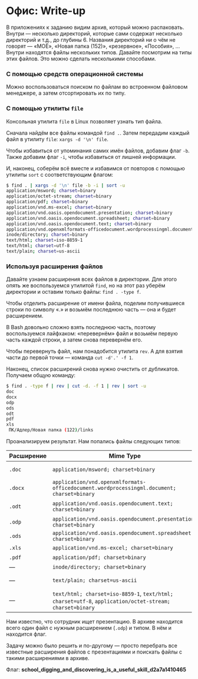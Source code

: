 # Офис: Write-up

В приложениях к заданию видим архив, который можно распаковать. Внутри — несколько директорий, которые сами содержат несколько директорий и т.д., до глубины 6. Названия директорий ни о чём не говорят — «МОЁ», «Новая папка (152)», «резервное», «Пособия», … Внутри находятся файлы нескольких типов. Давайте посмотрим на типы этих файлов. Это можно сделать несколькими способами.

### С помощью средств операционной системы

Можно воспользоваться поиском по файлам во встроенном файловом менеджере, а затем отсортировать их по типу.

### С помощью утилиты `file`

Консольная утилита `file` в Linux позволяет узнать тип файла.

Сначала найдём все файлы командой `find .`. Затем передадим каждый файл в утилиту `file`: `xargs -d '\n' file`.

Чтобы избавиться от упоминания самих имён файлов, добавим флаг `-b`. Также добавим флаг `-i`, чтобы избавиться от лишней информации.

И, наконец, соберём всё вместе и избавимся от повторов с помощью утилиты `sort` с соответствующим флагом:

```bash
$ find . | xargs -d '\n' file -b -i | sort -u
application/msword; charset=binary
application/octet-stream; charset=binary
application/pdf; charset=binary
application/vnd.ms-excel; charset=binary
application/vnd.oasis.opendocument.presentation; charset=binary
application/vnd.oasis.opendocument.spreadsheet; charset=binary
application/vnd.oasis.opendocument.text; charset=binary
application/vnd.openxmlformats-officedocument.wordprocessingml.document; charset=binary
inode/directory; charset=binary
text/html; charset=iso-8859-1
text/html; charset=utf-8
text/plain; charset=us-ascii
```

### Используя расширения файлов

Давайте узнаем расширения всех файлов в директории. Для этого опять же воспользуемся утилитой `find`, но на этот раз уберём директории и оставим только файлы: `find . -type f`.

Чтобы отделить расширение от имени файла, поделим получившиеся строки по символу «.» и возьмём последнюю часть — она и будет расширением.

В Bash довольно сложно взять последнюю часть, поэтому воспользуемся лайфхаком: «перевернём» файл и возьмём первую часть каждой строки, а затем снова перевернём его.

Чтобы перевернуть файл, нам понадобится утилита `rev`. А для взятия части до первой точки — команда `cut -d'.' -f 1`.

Наконец, список расширений снова нужно очистить от дубликатов. Получаем общую команду:

```bash
$ find . -type f | rev | cut -d. -f 1 | rev | sort -u
doc
docx
odp
ods
odt
pdf
xls
 ПК/Адлер/Новая папка (122)/links
```

Проанализируем результат. Нам попались файлы следующих типов:

| Расширение | Mime Type | Тип файла |
|-----|-----|-----|
| `.doc` | `application/msword; charset=binary` | Текстовый документ |
| `.docx` | `application/vnd.openxmlformats-officedocument.wordprocessingml.document; charset=binary` | Текстовый документ |
| `.odt` | `application/vnd.oasis.opendocument.text; charset=binary` | Текстовый документ |
| `.odp` | `application/vnd.oasis.opendocument.presentation; charset=binary` | Презентация |
| `.ods` | `application/vnd.oasis.opendocument.spreadsheet; charset=binary` | Таблица |
| `.xls` | `application/vnd.ms-excel; charset=binary` | Таблица |
| `.pdf` | `application/pdf; charset=binary` | Документ |
| — | `inode/directory; charset=binary` | Директория |
| — | `text/plain; charset=us-ascii` | Текстовый файл |
| — | `text/html; charset=iso-8859-1`, `text/html; charset=utf-8`, `application/octet-stream; charset=binary` | Различные документы |

Нам известно, что сотрудник ищет презентацию. В архиве находится всего один файл с нужным расширением (`.odp`) и типом. В нём и находится флаг.

Задачу можно было решить и по-другому — просто перебрать все известные расширения файлов с презентациями и поискать файлы с такими расширениями в архиве.

Флаг: **school_digging_and_discovering_is_a_useful_skill_d2a7a1410465**
